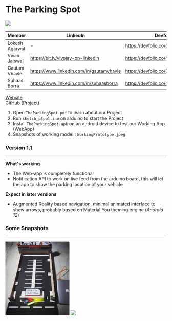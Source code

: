 # The Parking Spot

<img src="https://ucdc3c9407c2e14092349e154003.previews.dropboxusercontent.com/p/thumb/ABeKM5KQ6auPY63f72DAr14nsuDdS31kX1ZgqpxAoV84zzapHhC6n-z0QgbKAWb_0MZ3MCEipuXIIMg9jL6QPpJUnw4rjhcaSuHVr57T0VrrVxGhBUPu_mW1iKMcwvIo3JKE_VG6tQ1_ROLVVEgR7KIgJfXdybyn6VrH7rdfG-38IViW1ysUWRGd_D8E6LkxCa-DVhdnET345BPdHV5ZtJWRqp4rkZ7g9W_qiPqkG2XqJDSSsxuJj2elWjC3prlO2C5MPph5e7m8-gWXuQ_rRpuqVnEgbWkm7fOc5sAb3NQkQp-vz9DD8JjkzTEAPVE-08uZ8I-NCJ16-lnFqplvgHUq6ttVgn7cKThi6ufTMiQsEnOANjmnTrFNHAFU6-QSwMg/p.png" width="200" />

| Member | LinkedIn | Devfolio |
|-|-|-|
| Lokesh Agarwal | - | https://devfolio.co/@LokeshAgarwal |
| Vivan Jaiswal | https://bit.ly/vivojay-on-linkedin | https://devfolio.co/@vivojay |
| Gautam Vhavle | https://www.linkedin.com/in/gautamvhavle | https://devfolio.co/@GautamVhavle |
| Suhaas Borra | https://www.linkedin.com/in/suhaasborra | https://devfolio.co/@suhaas_code |

[Website](https://gautamvhavle.wixsite.com/website)  
[GitHub (Project)](https://github.com/GautamVhavle/HACKHUB2022)  

1. Open `TheParkingSpot.pdf` to learn about our Project 
2. Run `sketch_pSpot.ino` on arduino to start the Project
3. Install `TheParkingSpot.apk` on an android device to test our Working App (WebApp)
4. Snapshots of working model : `WorkingPrototype.jpeg`


### Version 1.1
<hr>

**What's working**  
- The Web-app is completely functional
- Notification API to work on live feed from the arduino board, this will let the app to show the parking location of your vehicle  

**Expect in later versions**  
- Augmented Reality based navigation, minimal animated interface to show arrows, probably based on Material You theming engine (_Android 12_)


### Some Snapshots
<hr>

<img src="WorkingPrototype.jpeg" width="200" />
<img src="https://uc26e498fe59ca4f22a1b6aeb79b.previews.dropboxusercontent.com/p/thumb/ABf1iqkxGDtGngjgHUmef-V-_q69DrGbsWY-sTtRNgdVym08Ho_eVeHUsOFdaGy9VzAJ2fpyJKwEXJZOe_nZAZT_chFzDy1SBCxaEbLJTRqkxn5HfoK530jf8DvYblTTst8mBkYOvZTyeKAzMBwGvEYVDh509yV5Y0i_bc20bgzeg_XfgV6tNuREvCVh1poXDQlG7fYcoOPJVcUuymSKRQxC_b1I_ybx3Iz0lUbSHV7IA80fozK1IV1vo-_M7R-ZttcAZteFKgSimHwPcYtqeKLvZ-hLi8qr3obq2SWAFjigpeAmelbADmAhaqDnPFWSQujGKExmxWTLMo6lIO50G3r345xlddS4Q67SKSret4tIK4sJyjVG8DwoPyxN7rqyZIzWbYcIGFxPuWGd-HMwhLzUWlFV2cxEkf9QEgrtCVBpT_N8ijFwV4XCL6UVlSA6yUs/p.png" width="500" />
